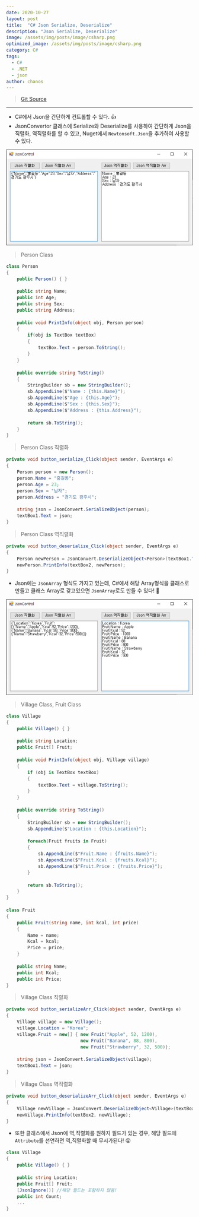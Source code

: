 ```yaml
--- 
date: 2020-10-27
layout: post
title:  "C# Json Serialize, Deserialize"
description: "Json Serialize, Deserialize"
image: /assets/img/posts/image/csharp.png
optimized_image: /assets/img/posts/image/csharp.png
category: C#
tags:
  - C#
  - .NET
  - json
author: chanos
---
```

>[Git Source](https://github.com/chanos-dev/blogcode/tree/master/20-1027)

--- 

- C#에서 Json을 간단하게 컨트롤할 수 있다. 👍
- JsonConvertor 클래스에 Serialize와 Deserialize를 사용하여 간단하게 Json을 직렬화, 역직렬화를 할 수 있고, Nuget에서 `Newtonsoft.Json`을 추가하여 사용할 수 있다.

![Json](/assets/img/posts/2020-10-27/Json.png)

>Person Class

```c#
class Person
{
    public Person() { }

    public string Name;
    public int Age;
    public string Sex;
    public string Address;
    
    public void PrintInfo(object obj, Person person)
    {
        if(obj is TextBox textBox)
        {
            textBox.Text = person.ToString();
        }
    }

    public override string ToString()
    {
        StringBuilder sb = new StringBuilder();
        sb.AppendLine($"Name : {this.Name}");
        sb.AppendLine($"Age : {this.Age}");
        sb.AppendLine($"Sex : {this.Sex}");
        sb.AppendLine($"Address : {this.Address}");

        return sb.ToString();
    }
}
```

>Person Class 직렬화

```c#
private void button_serialize_Click(object sender, EventArgs e)
{
    Person person = new Person();
    person.Name = "홍길동";
    person.Age = 23;
    person.Sex = "남자";
    person.Address = "경기도 광주시";

    string json = JsonConvert.SerializeObject(person);
    textBox1.Text = json;
}
```

>Person Class 역직렬화

```c#
private void button_deserialize_Click(object sender, EventArgs e)
{
    Person newPerson = JsonConvert.DeserializeObject<Person>(textBox1.Text);
    newPerson.PrintInfo(textBox2, newPerson);
}
```

- Json에는 `JsonArray` 형식도 가지고 있는데, C#에서 해당 Array형식을 클래스로 만들고 클래스 Array로 갖고있으면 `JsonArray`로도 만들 수 있다! 👏

![Json](/assets/img/posts/2020-10-27/JsonArr.png)

> Village Class, Fruit Class

```c#
class Village
{
    public Village() { }

    public string Location;
    public Fruit[] Fruit;

    public void PrintInfo(object obj, Village village)
    {
        if (obj is TextBox textBox)
        {
            textBox.Text = village.ToString();
        }
    }

    public override string ToString()
    {
        StringBuilder sb = new StringBuilder();
        sb.AppendLine($"Location : {this.Location}");

        foreach(Fruit fruits in Fruit)
        {
            sb.AppendLine($"Fruit.Name : {fruits.Name}");
            sb.AppendLine($"Fruit.Kcal : {fruits.Kcal}");
            sb.AppendLine($"Fruit.Price : {fruits.Price}");
        }            

        return sb.ToString();
    }
}

class Fruit
{
    public Fruit(string name, int kcal, int price)
    {
        Name = name;
        Kcal = kcal;
        Price = price;
    }

    public string Name;
    public int Kcal;
    public int Price;
}
```

> Village Class 직렬화

```c#
private void button_serializeArr_Click(object sender, EventArgs e)
{
    Village village = new Village();
    village.Location = "Korea";
    village.Fruit = new[] { new Fruit("Apple", 52, 1200),
                            new Fruit("Banana", 88, 800),
                            new Fruit("Strawberry", 32, 500)};

    string json = JsonConvert.SerializeObject(village);
    textBox1.Text = json;
}
```

> Village Class 역직렬화

```c#
private void button_deserializeArr_Click(object sender, EventArgs e)
{
    Village newVillage = JsonConvert.DeserializeObject<Village>(textBox1.Text);
    newVillage.PrintInfo(textBox2, newVillage);
} 
```

- 또한 클래스에서 Json에 역,직렬화를 원하지 필드가 있는 경우, 해당 필드에 `Attribute`를 선언하면 역,직렬화할 때 무시가된다! 😮

```c#
class Village
{
    public Village() { }

    public string Location;
    public Fruit[] Fruit;
    [JsonIgnore()] //해당 필드는 포함하지 않음!
    public int Count;
    ...
}
```